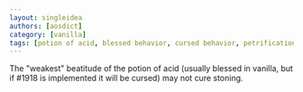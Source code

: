 ```yaml
---
layout: singleidea
authors: [aosdict]
category: [vanilla]
tags: [potion of acid, blessed behavior, cursed behavior, petrification]
---
```

The "weakest" beatitude of the potion of acid (usually blessed in vanilla, but if #1918 is implemented it will be cursed) may not cure stoning.
